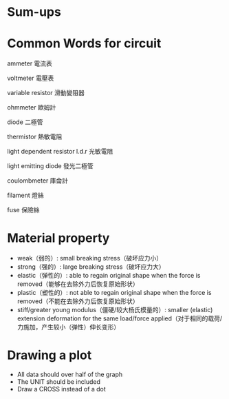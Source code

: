 # Sum-ups

# Common Words for circuit

ammeter 電流表

voltmeter 電壓表

variable resistor 滑動變阻器

ohmmeter 歐姆計

diode 二極管

thermistor 熱敏電阻

light dependent resistor l.d.r 光敏電阻

light emitting diode 發光二極管

coulombmeter 庫侖計

filament 燈絲

fuse 保險絲

# Material property

- weak（弱的）: small breaking stress（破坏应力小）
- strong（强的）: large breaking stress（破坏应力大）
- elastic（弹性的）: able to regain original shape when the force is removed（能够在去除外力后恢复原始形状）
- plastic（塑性的）: not able to regain original shape when the force is removed（不能在去除外力后恢复原始形状）
- stiff/greater young modulus（僵硬/较大杨氏模量的）: smaller (elastic) extension deformation for the same load/force applied（对于相同的载荷/力施加，产生较小（弹性）伸长变形）

# Drawing a plot

- All data should over half of the graph
- The UNIT should be included
- Draw a CROSS instead of a dot

